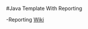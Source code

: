 #Java Template With Reporting

-Reporting [Wiki](https://github.com/PerfectoCode/Samples/wiki/Reporting)

